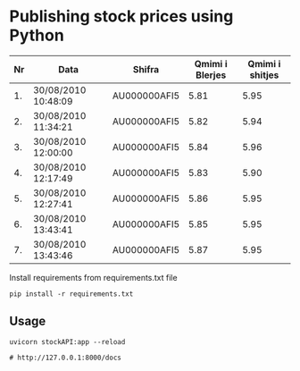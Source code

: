 # Publishing stock prices using Python

|Nr | Data                 |   Shifra     |  Qmimi i Blerjes |   Qmimi i shitjes |
|---|----------------------|--------------|------------------|-------------------|
|1. | 30/08/2010 10:48:09  | AU000000AFI5 |            5.81  |             5.95  |
|2. | 30/08/2010 11:34:21  | AU000000AFI5 |            5.82  |             5.94  |
|3. | 30/08/2010 12:00:00  | AU000000AFI5 |            5.84  |             5.96  |
|4. | 30/08/2010 12:17:49  | AU000000AFI5 |            5.83  |             5.90  |
|5. | 30/08/2010 12:27:41  | AU000000AFI5 |            5.86  |             5.95  |
|6. | 30/08/2010 13:43:41  | AU000000AFI5 |            5.85  |             5.95  |
|7. | 30/08/2010 13:43:46  | AU000000AFI5 |            5.87  |             5.95  |


Install requirements from requirements.txt file
```
pip install -r requirements.txt
```

## Usage
```
uvicorn stockAPI:app --reload

# http://127.0.0.1:8000/docs

```